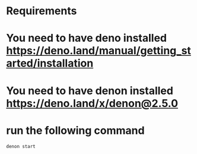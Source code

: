 # Requirements
# You need to have deno installed https://deno.land/manual/getting_started/installation
# You need to have denon installed https://deno.land/x/denon@2.5.0
# run the following command
```bash
denon start
```
